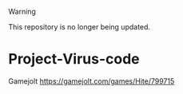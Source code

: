 > [!WARNING]
> This repository is no longer being updated.

# Project-Virus-code
Gamejolt 
https://gamejolt.com/games/Hite/799715
